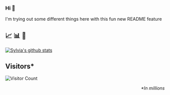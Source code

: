 ### Hi 👋

I'm trying out some different things here with this fun new README feature

## 📈 📊 🔬
[![Sylvia's github stats](https://github-readme-stats.vercel.app/api?username=sylviapap&show_icons=true&theme=cobalt)](https://github.com/anuraghazra/github-readme-stats)

## Visitors*
![Visitor Count](https://profile-counter.glitch.me/sylviapap/count.svg)

*<p align="right">&#42;In millions</p>*
